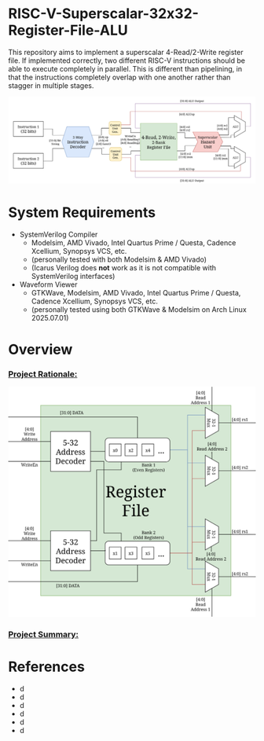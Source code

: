 # RISC-V-Superscalar-32x32-Register-File-ALU

This repository aims to implement a superscalar 4-Read/2-Write register file. If implemented correctly, two different RISC-V instructions should be able to execute completely in parallel. This is different than pipelining, in that the instructions completely overlap with one another rather than stagger in multiple stages.

<p align="center">
  <img src="Screenshots/BlockDiagram.png" />
</p>

# System Requirements
* SystemVerilog Compiler
    * Modelsim, AMD Vivado, Intel Quartus Prime / Questa, Cadence Xcellium, Synopsys VCS, etc.
    * (personally tested with both Modelsim & AMD Vivado)
    * (Icarus Verilog does **not** work as it is not compatible with SystemVerilog interfaces)
* Waveform Viewer
    * GTKWave, Modelsim, AMD Vivado, Intel Quartus Prime / Questa, Cadence Xcellium, Synopsys VCS, etc.
    * (personally tested using both GTKWave & Modelsim on Arch Linux 2025.07.01)
# Overview
### <ins> Project Rationale:</ins>

<p align="center">
  <img src="Screenshots/SuperscalarRegisterFile.png" />
</p>

### <ins> Project Summary:</ins>


# References
* d
* d
* d
* d
* d
* d
